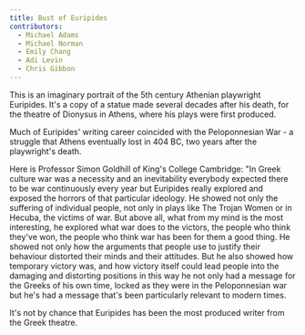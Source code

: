 ```yaml
---
title: Bust of Euripides
contributors:
  - Michael Adams
  - Michael Norman
  - Emily Chang
  - Adi Levin
  - Chris Gibbon
---
```


This is an imaginary portrait of the 5th century Athenian playwright Euripides. It's a copy of a statue made several decades after his death, for the theatre of Dionysus in Athens, where his plays were first produced.

Much of Euripides' writing career coincided with the Peloponnesian War - a struggle that Athens eventually lost in 404 BC, two years after the playwright's death.

Here is Professor Simon Goldhill of King's College Cambridge: "In Greek culture war was a necessity and an inevitability everybody expected there to be war continuously every year but Euripides really explored  and exposed the horrors of that particular ideology. He showed not only the suffering of individual people, not only in plays like The Trojan Women or in Hecuba, the victims of war. But above all, what from my mind is the most interesting, he explored what war does to the victors, the people who think they've won, the people who think war has been for them a good thing. He showed not only how the arguments that people use to justify their behaviour distorted their minds and their attitudes. But he also showed how temporary victory was, and how victory itself could lead people into the damaging and distorting positions in this way he not only had a message for the Greeks of his own time, locked as they were in the Peloponnesian war but he's had a message that's been particularly relevant to modern times.

It's not by chance that Euripides has been the most produced writer from the Greek theatre.
